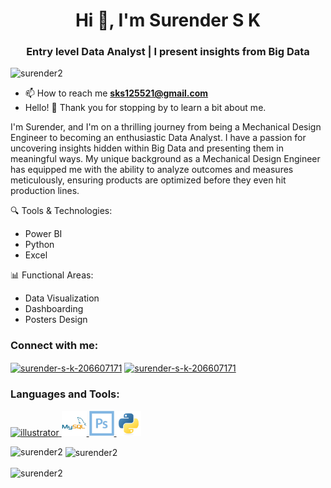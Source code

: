 <h1 align="center">Hi 👋, I'm Surender S K</h1>
<h3 align="center">Entry level Data Analyst | I present insights from Big Data</h3>

<p align="left"> <img src="https://komarev.com/ghpvc/?username=surender2&label=Profile%20views&color=0e75b6&style=flat" alt="surender2" /> </p>

- 📫 How to reach me **sks125521@gmail.com**
- Hello! 🌟 Thank you for stopping by to learn a bit about me.

I'm Surender, and I'm on a thrilling journey from being a Mechanical Design Engineer to becoming an enthusiastic Data Analyst. I have a passion for uncovering insights hidden within Big Data and presenting them in meaningful ways. My unique background as a Mechanical Design Engineer has equipped me with the ability to analyze outcomes and measures meticulously, ensuring products are optimized before they even hit production lines.

🔍 Tools & Technologies:
- Power BI
- Python
- Excel

📊 Functional Areas:
- Data Visualization
- Dashboarding
- Posters Design

<h3 align="left">Connect with me:</h3>
<p align="left">
<a href="https://dev.to/surender-s-k-206607171" target="blank"><img align="center" src="https://raw.githubusercontent.com/rahuldkjain/github-profile-readme-generator/master/src/images/icons/Social/devto.svg" alt="surender-s-k-206607171" height="30" width="40" /></a>
<a href="https://linkedin.com/in/surender-s-k-206607171" target="blank"><img align="center" src="https://raw.githubusercontent.com/rahuldkjain/github-profile-readme-generator/master/src/images/icons/Social/linked-in-alt.svg" alt="surender-s-k-206607171" height="30" width="40" /></a>
</p>

<h3 align="left">Languages and Tools:</h3>
<p align="left"> <a href="https://www.adobe.com/in/products/illustrator.html" target="_blank" rel="noreferrer"> <img src="https://www.vectorlogo.zone/logos/adobe_illustrator/adobe_illustrator-icon.svg" alt="illustrator" width="40" height="40"/> </a> <a href="https://www.mysql.com/" target="_blank" rel="noreferrer"> <img src="https://raw.githubusercontent.com/devicons/devicon/master/icons/mysql/mysql-original-wordmark.svg" alt="mysql" width="40" height="40"/> </a> <a href="https://www.photoshop.com/en" target="_blank" rel="noreferrer"> <img src="https://raw.githubusercontent.com/devicons/devicon/master/icons/photoshop/photoshop-line.svg" alt="photoshop" width="40" height="40"/> </a> <a href="https://www.python.org" target="_blank" rel="noreferrer"> <img src="https://raw.githubusercontent.com/devicons/devicon/master/icons/python/python-original.svg" alt="python" width="40" height="40"/> </a> </p>

<p><img align="left" src="https://github-readme-stats.vercel.app/api/top-langs?username=surender2&show_icons=true&locale=en&layout=compact" alt="surender2" /></p>

<p>&nbsp;<img align="center" src="https://github-readme-stats.vercel.app/api?username=surender2&show_icons=true&locale=en" alt="surender2" /></p>

<p><img align="center" src="https://github-readme-streak-stats.herokuapp.com/?user=surender2&" alt="surender2" /></p>
